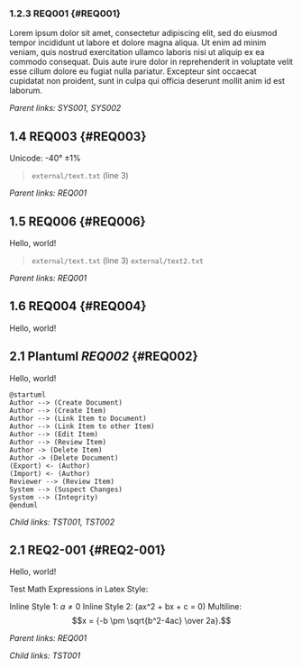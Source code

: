### 1.2.3 REQ001 {#REQ001}

Lorem ipsum dolor sit amet, consectetur adipiscing elit, sed do eiusmod
tempor incididunt ut labore et dolore magna aliqua.
Ut enim ad minim veniam, quis nostrud exercitation ullamco laboris nisi ut
aliquip ex ea commodo consequat.
Duis aute irure dolor in reprehenderit in voluptate velit esse cillum dolore
eu fugiat nulla pariatur.
Excepteur sint occaecat cupidatat non proident, sunt in culpa qui officia
deserunt mollit anim id est laborum.

*Parent links: SYS001, SYS002*

## 1.4 REQ003 {#REQ003}

Unicode: -40° ±1%

> `external/text.txt` (line 3)

*Parent links: REQ001*

## 1.5 REQ006 {#REQ006}

Hello, world!

> `external/text.txt` (line 3)
> `external/text2.txt`

*Parent links: REQ001*

## 1.6 REQ004 {#REQ004}

Hello, world!

## 2.1 Plantuml _REQ002_ {#REQ002}

Hello, world!

```plantuml format="svg_inline" alt="Use Cases of Doorstop" title="Use Cases of Doorstop"
@startuml
Author --> (Create Document)
Author --> (Create Item)
Author --> (Link Item to Document)
Author --> (Link Item to other Item)
Author --> (Edit Item)
Author --> (Review Item)
Author -> (Delete Item)
Author -> (Delete Document)
(Export) <- (Author)
(Import) <- (Author)
Reviewer --> (Review Item)
System --> (Suspect Changes)
System --> (Integrity)
@enduml
```

*Child links: TST001, TST002*

## 2.1 REQ2-001 {#REQ2-001}

Hello, world!

Test Math Expressions in Latex Style:

Inline Style 1: $a \ne 0$
Inline Style 2: \(ax^2 + bx + c = 0\)
Multiline: $$x = {-b \pm \sqrt{b^2-4ac} \over 2a}.$$

*Parent links: REQ001*

*Child links: TST001*

